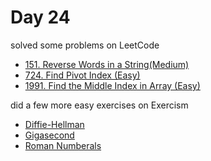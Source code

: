 # Day 24

solved some problems on LeetCode

- [151. Reverse Words in a String(Medium)](https://leetcode.com/problems/reverse-words-in-a-string/description/)
- [724. Find Pivot Index (Easy)](https://leetcode.com/problems/find-pivot-index/description/)
- [1991. Find the Middle Index in Array (Easy)](https://leetcode.com/problems/find-the-middle-index-in-array/description/)

did a few more easy exercises on Exercism

- [Diffie-Hellman](https://exercism.org/tracks/typescript/exercises/diffie-hellman)
- [Gigasecond](https://exercism.org/tracks/typescript/exercises/gigasecond)
- [Roman Numberals](https://exercism.org/tracks/typescript/exercises/roman-numerals)
